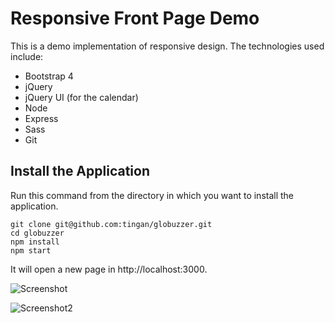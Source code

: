 # Responsive Front Page Demo

This is a demo implementation of responsive design. The technologies used include:
* Bootstrap 4
* jQuery
* jQuery UI (for the calendar)
* Node
* Express
* Sass
* Git

## Install the Application

Run this command from the directory in which you want to install the application.

    git clone git@github.com:tingan/globuzzer.git
    cd globuzzer
    npm install
    npm start

It will open a new page in http://localhost:3000.

![Screenshot](https://github.com/tingan/globuzzer/blob/master/Screenshot.png)

![Screenshot2](https://github.com/tingan/globuzzer/blob/master/Screenshot2.png)